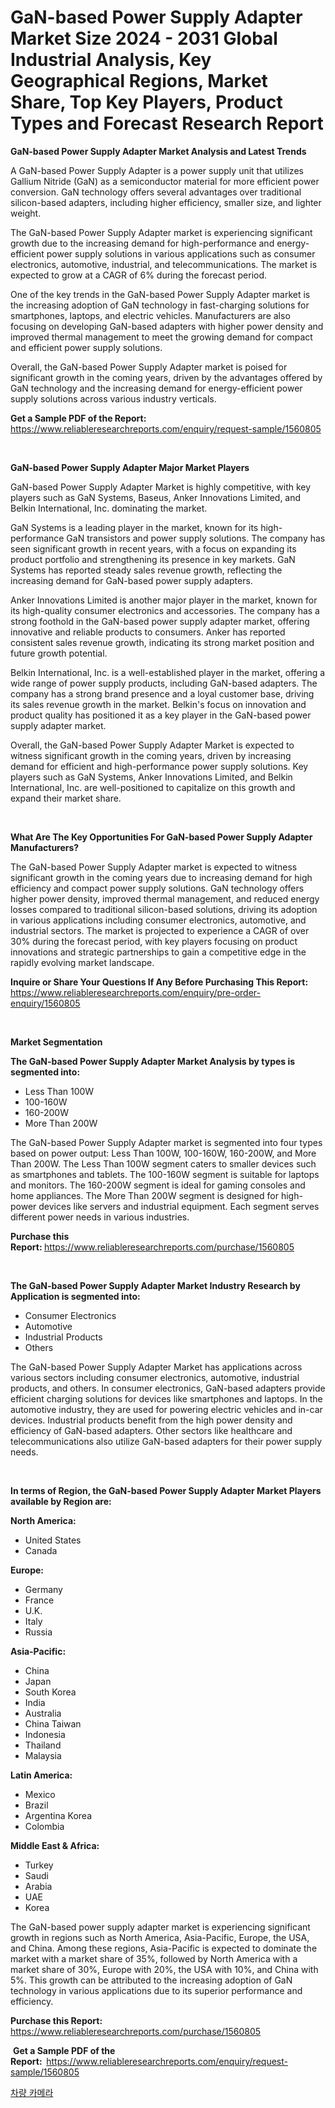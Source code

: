 <p><h1>GaN-based Power Supply Adapter Market Size 2024 - 2031 Global Industrial Analysis, Key Geographical Regions, Market Share, Top Key Players, Product Types and Forecast Research Report</h1></p><p><strong>GaN-based Power Supply Adapter Market Analysis and Latest Trends</strong></p>
<p><p>A GaN-based Power Supply Adapter is a power supply unit that utilizes Gallium Nitride (GaN) as a semiconductor material for more efficient power conversion. GaN technology offers several advantages over traditional silicon-based adapters, including higher efficiency, smaller size, and lighter weight.</p><p>The GaN-based Power Supply Adapter market is experiencing significant growth due to the increasing demand for high-performance and energy-efficient power supply solutions in various applications such as consumer electronics, automotive, industrial, and telecommunications. The market is expected to grow at a CAGR of 6% during the forecast period.</p><p>One of the key trends in the GaN-based Power Supply Adapter market is the increasing adoption of GaN technology in fast-charging solutions for smartphones, laptops, and electric vehicles. Manufacturers are also focusing on developing GaN-based adapters with higher power density and improved thermal management to meet the growing demand for compact and efficient power supply solutions.</p><p>Overall, the GaN-based Power Supply Adapter market is poised for significant growth in the coming years, driven by the advantages offered by GaN technology and the increasing demand for energy-efficient power supply solutions across various industry verticals.</p></p>
<p><strong>Get a Sample PDF of the Report:&nbsp;</strong> <a href="https://www.reliableresearchreports.com/enquiry/request-sample/1560805">https://www.reliableresearchreports.com/enquiry/request-sample/1560805</a></p>
<p>&nbsp;</p>
<p><strong>GaN-based Power Supply Adapter Major Market Players</strong></p>
<p><p>GaN-based Power Supply Adapter Market is highly competitive, with key players such as GaN Systems, Baseus, Anker Innovations Limited, and Belkin International, Inc. dominating the market.</p><p>GaN Systems is a leading player in the market, known for its high-performance GaN transistors and power supply solutions. The company has seen significant growth in recent years, with a focus on expanding its product portfolio and strengthening its presence in key markets. GaN Systems has reported steady sales revenue growth, reflecting the increasing demand for GaN-based power supply adapters.</p><p>Anker Innovations Limited is another major player in the market, known for its high-quality consumer electronics and accessories. The company has a strong foothold in the GaN-based power supply adapter market, offering innovative and reliable products to consumers. Anker has reported consistent sales revenue growth, indicating its strong market position and future growth potential.</p><p>Belkin International, Inc. is a well-established player in the market, offering a wide range of power supply products, including GaN-based adapters. The company has a strong brand presence and a loyal customer base, driving its sales revenue growth in the market. Belkin's focus on innovation and product quality has positioned it as a key player in the GaN-based power supply adapter market.</p><p>Overall, the GaN-based Power Supply Adapter Market is expected to witness significant growth in the coming years, driven by increasing demand for efficient and high-performance power supply solutions. Key players such as GaN Systems, Anker Innovations Limited, and Belkin International, Inc. are well-positioned to capitalize on this growth and expand their market share.</p></p>
<p>&nbsp;</p>
<p><strong>What Are The Key Opportunities For GaN-based Power Supply Adapter Manufacturers?</strong></p>
<p><p>The GaN-based Power Supply Adapter market is expected to witness significant growth in the coming years due to increasing demand for high efficiency and compact power supply solutions. GaN technology offers higher power density, improved thermal management, and reduced energy losses compared to traditional silicon-based solutions, driving its adoption in various applications including consumer electronics, automotive, and industrial sectors. The market is projected to experience a CAGR of over 30% during the forecast period, with key players focusing on product innovations and strategic partnerships to gain a competitive edge in the rapidly evolving market landscape.</p></p>
<p><strong>Inquire or Share Your Questions If Any Before Purchasing This Report:</strong> <a href="https://www.reliableresearchreports.com/enquiry/pre-order-enquiry/1560805">https://www.reliableresearchreports.com/enquiry/pre-order-enquiry/1560805</a></p>
<p>&nbsp;</p>
<p><strong>Market Segmentation</strong></p>
<p><strong>The GaN-based Power Supply Adapter Market Analysis by types is segmented into:</strong></p>
<p><ul><li>Less Than 100W</li><li>100-160W</li><li>160-200W</li><li>More Than 200W</li></ul></p>
<p><p>The GaN-based Power Supply Adapter market is segmented into four types based on power output: Less Than 100W, 100-160W, 160-200W, and More Than 200W. The Less Than 100W segment caters to smaller devices such as smartphones and tablets. The 100-160W segment is suitable for laptops and monitors. The 160-200W segment is ideal for gaming consoles and home appliances. The More Than 200W segment is designed for high-power devices like servers and industrial equipment. Each segment serves different power needs in various industries.</p></p>
<p><strong>Purchase this Report:&nbsp;</strong><a href="https://www.reliableresearchreports.com/purchase/1560805">https://www.reliableresearchreports.com/purchase/1560805</a></p>
<p>&nbsp;</p>
<p><strong>The GaN-based Power Supply Adapter Market Industry Research by Application is segmented into:</strong></p>
<p><ul><li>Consumer Electronics</li><li>Automotive</li><li>Industrial Products</li><li>Others</li></ul></p>
<p><p>The GaN-based Power Supply Adapter Market has applications across various sectors including consumer electronics, automotive, industrial products, and others. In consumer electronics, GaN-based adapters provide efficient charging solutions for devices like smartphones and laptops. In the automotive industry, they are used for powering electric vehicles and in-car devices. Industrial products benefit from the high power density and efficiency of GaN-based adapters. Other sectors like healthcare and telecommunications also utilize GaN-based adapters for their power supply needs.</p></p>
<p>&nbsp;</p>
<p><strong>In terms of Region, the GaN-based Power Supply Adapter Market Players available by Region are:</strong></p>
<p>
    <p> <strong> North America: </strong>
        <ul>
            <li>United States</li>
            <li>Canada</li>
        </ul>
        </p> 
    <p> <strong> Europe: </strong>
        <ul>
            <li>Germany</li>
            <li>France</li>
            <li>U.K.</li>
            <li>Italy</li>
            <li>Russia</li>
        </ul>
        </p> 
    <p> <strong> Asia-Pacific: </strong>
        <ul>
            <li>China</li>
            <li>Japan</li>
            <li>South Korea</li>
            <li>India</li>
            <li>Australia</li>
            <li>China Taiwan</li>
            <li>Indonesia</li>
            <li>Thailand</li>
            <li>Malaysia</li>
        </ul>
        </p> 
    <p> <strong> Latin America: </strong>
        <ul>
            <li>Mexico</li>
            <li>Brazil</li>
            <li>Argentina Korea</li>
            <li>Colombia</li>
        </ul>
        </p> 
    <p> <strong> Middle East & Africa: </strong>
        <ul>
            <li>Turkey</li>
            <li>Saudi</li>
            <li>Arabia</li>
            <li>UAE</li>
            <li>Korea</li>
        </ul>
    </p>
    </p>
<p><p>The GaN-based power supply adapter market is experiencing significant growth in regions such as North America, Asia-Pacific, Europe, the USA, and China. Among these regions, Asia-Pacific is expected to dominate the market with a market share of 35%, followed by North America with a market share of 30%, Europe with 20%, the USA with 10%, and China with 5%. This growth can be attributed to the increasing adoption of GaN technology in various applications due to its superior performance and efficiency.</p></p>
<p><strong>Purchase this Report: </strong><a href="https://www.reliableresearchreports.com/purchase/1560805">https://www.reliableresearchreports.com/purchase/1560805</a></p>
<p>&nbsp;<strong>Get a Sample PDF of the Report:&nbsp;&nbsp;</strong><a href="https://www.reliableresearchreports.com/enquiry/request-sample/1560805">https://www.reliableresearchreports.com/enquiry/request-sample/1560805</a></p>
<p><strong></strong></p>
<p><p><a href="https://github.com/LanceOlsotn8978/Market-Research-Report-List-1/blob/main/66487848278.md">차량 카메라</a></p></p>